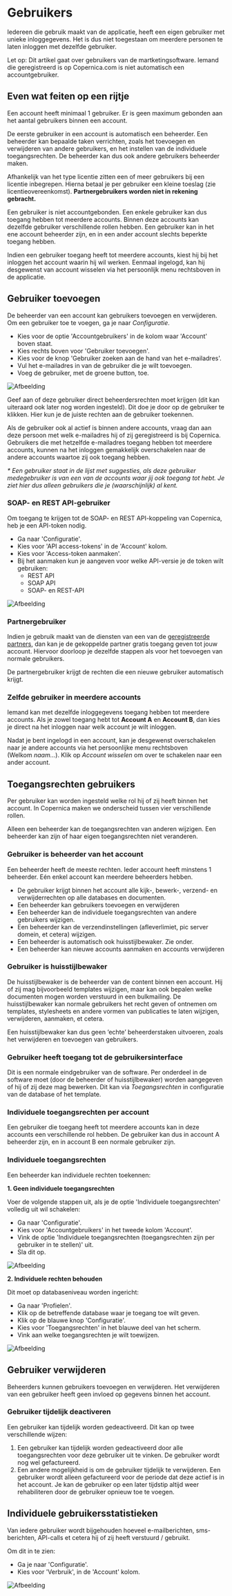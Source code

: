 # Gebruikers

Iedereen die gebruik maakt van de applicatie, heeft een eigen gebruiker
met unieke inloggegevens. Het is dus niet toegestaan om meerdere
personen te laten inloggen met dezelfde gebruiker.

Let op: Dit artikel gaat over gebruikers van de martketingsoftware.
Iemand die geregistreerd is op Copernica.com is niet automatisch een
accountgebruiker.

## Even wat feiten op een rijtje

Een account heeft minimaal 1 gebruiker. Er is geen maximum gebonden aan
het aantal gebruikers binnen een account.

De eerste gebruiker in een account is automatisch een beheerder. Een
beheerder kan bepaalde taken verrichten, zoals het toevoegen en
verwijderen van andere gebruikers, en het instellen van de individuele
toegangsrechten. De beheerder kan dus ook andere gebruikers beheerder
maken.

Afhankelijk van het type licentie zitten een of meer gebruikers bij een
licentie inbegrepen. Hierna betaal je per gebruiker een kleine toeslag
(zie licentieovereenkomst). **Partnergebruikers worden niet in rekening
gebracht.**

Een gebruiker is niet accountgebonden. Een enkele gebruiker kan dus
toegang hebben tot meerdere accounts. Binnen deze accounts kan dezelfde
gebruiker verschillende rollen hebben. Een gebruiker kan in het ene
account beheerder zijn, en in een ander account slechts beperkte toegang
hebben.

Indien een gebruiker toegang heeft tot meerdere accounts, kiest hij bij
het inloggen het account waarin hij wil werken. Eenmaal ingelogd, kan
hij desgewenst van account wisselen via het persoonlijk menu rechtsboven
in de applicatie.

## Gebruiker toevoegen

De beheerder van een account kan gebruikers toevoegen en verwijderen. Om
een gebruiker toe te voegen, ga je naar *Configuratie*. 
- Kies voor de optie 'Accountgebruikers' in de kolom waar 'Account' boven staat.
- Kies rechts boven voor 'Gebruiker toevoegen'.
- Kies voor de knop 'Gebruiker zoeken aan de hand van het e-mailadres'.
- Vul het e-mailadres in van de gebruiker die je wilt toevoegen.
- Voeg de gebruiker, met de groene button, toe.

![Afbeelding](https://github.com/CopernicaMarketingSoftware/Documentation/blob/%2354019%5D-documentation%5D-update-documentation-adding-account-users/Publisher/images/nl/Users3.png)

Geef aan of deze gebruiker direct beheerdersrechten moet krijgen (dit kan uiteraard
ook later nog worden ingesteld). Dit doe je door op de gebruiker te klikken.
Hier kun je de juiste rechten aan de gebruiker toekennen.

Als de gebruiker ook al actief is binnen andere accounts, vraag dan aan
deze persoon met welk e-mailadres hij of zij geregistreerd is bij
Copernica. Gebruikers die met hetzelfde e-mailadres toegang hebben tot
meerdere accounts, kunnen na het inloggen gemakkelijk overschakelen naar
de andere accounts waartoe zij ook toegang hebben.  

*\* Een gebruiker staat in de lijst met suggesties, als deze gebruiker
medegebruiker is van een van de accounts waar jij ook toegang tot hebt.
Je ziet hier dus alleen gebruikers die je (waarschijnlijk) al kent.*

### SOAP- en REST API-gebruiker

Om toegang te krijgen tot de SOAP- en REST API-koppeling van Copernica, heb je een API-token nodig. 

- Ga naar 'Configuratie'.
- Kies voor 'API access-tokens' in de 'Account' kolom.
- Kies voor 'Access-token aanmaken'. 
- Bij het aanmaken kun je aangeven voor welke API-versie je de token wilt gebruiken:
    - REST API
    - SOAP API
    - SOAP- en REST-API

![Afbeelding](https://github.com/CopernicaMarketingSoftware/Documentation/blob/%2354019%5D-documentation%5D-update-documentation-adding-account-users/Publisher/images/nl/users4.png)

### Partnergebruiker

Indien je gebruik maakt van de diensten van een van de [geregistreerde
partners](https://www.copernica.com/nl/support/partners),
dan kan je de gekoppelde partner gratis toegang geven tot jouw account.
Hiervoor doorloop je dezelfde stappen als voor het toevoegen van normale
gebruikers.

De partnergebruiker krijgt de rechten die een nieuwe gebruiker
automatisch krijgt. 

### **Zelfde gebruiker in meerdere accounts**

Iemand kan met dezelfde inloggegevens toegang hebben tot meerdere
accounts. Als je zowel toegang hebt tot **Account A** en **Account B**,
dan kies je direct na het inloggen naar welk account je wilt inloggen.

Nadat je bent ingelogd in een account, kan je desgewenst overschakelen
naar je andere accounts via het persoonlijke menu rechtsboven
(Welkom *naam…*). Klik op *Account wisselen* om over te schakelen naar
een ander account.

## Toegangsrechten gebruikers

Per gebruiker kan worden ingesteld welke rol hij of zij heeft binnen het
account. In Copernica maken we onderscheid tussen vier verschillende
rollen.

Alleen een beheerder kan de toegangsrechten van anderen wijzigen. Een
beheerder kan zijn of haar eigen toegangsrechten niet veranderen.

### Gebruiker is beheerder van het account

Een beheerder heeft de meeste rechten. Ieder account heeft minstens 1
beheerder. Eén enkel account kan meerdere beheerders hebben.

-   De gebruiker krijgt binnen het account alle kijk-, bewerk-, verzend-
    en verwijderrechten op alle databases en documenten. 
-   Een beheerder kan gebruikers toevoegen en verwijderen
-   Een beheerder kan de individuele toegangsrechten van andere
    gebruikers wijzigen.
-   Een beheerder kan de verzendinstellingen (afleverlimiet, pic server
    domein, et cetera) wijzigen.
-   Een beheerder is automatisch ook huisstijlbewaker. Zie onder.
-   Een beheerder kan nieuwe accounts aanmaken en accounts verwijderen

### Gebruiker is huisstijlbewaker

De huisstijlbewaker is de beheerder van de content binnen een account.
Hij of zij mag bijvoorbeeld templates wijzigen, maar kan ook bepalen
welke documenten mogen worden verstuurd in een bulkmailing. De
huisstijlbewaker kan normale gebruikers het recht geven of ontnemen om
templates, stylesheets en andere vormen van publicaties te laten
wijzigen, verwijderen, aanmaken, et cetera. 

Een huisstijlbewaker kan dus geen ‘echte’ beheerderstaken uitvoeren,
zoals het verwijderen en toevoegen van gebruikers.

### Gebruiker heeft toegang tot de gebruikersinterface

Dit is een normale eindgebruiker van de software. Per onderdeel in de software moet 
(door de beheerder of huisstijlbewaker) worden aangegeven of hij of zij
deze mag bewerken. Dit kan via *Toegangsrechten* in configuratie van de database of het
template. 

### Individuele toegangsrechten per account

Een gebruiker die toegang heeft tot meerdere accounts kan in deze
accounts een verschillende rol hebben. De gebruiker kan dus in account A
beheerder zijn, en in account B een normale gebruiker zijn.  

### Individuele toegangsrechten

Een beheerder kan individuele rechten toekennen:

**1.  Geen individuele toegangsrechten**

Voer de volgende stappen uit, als je de optie 'Individuele toegangsrechten' volledig uit wil schakelen:

- Ga naar 'Configuratie'.
- Kies voor 'Accountgebruikers' in het tweede kolom 'Account'.
- Vink de optie 'Individuele toegangsrechten (toegangsrechten zijn per gebruiker in te stellen)' uit. 
- Sla dit op.

![Afbeelding](https://github.com/CopernicaMarketingSoftware/Documentation/blob/%2354019%5D-documentation%5D-update-documentation-adding-account-users/Publisher/images/nl/users5.png)

**2. Individuele rechten behouden**

Dit moet op databaseniveau worden ingericht:

- Ga naar 'Profielen'.
- Klik op de betreffende database waar je toegang toe wilt geven.
- Klik op de blauwe knop 'Configuratie'.
- Kies voor 'Toegangsrechten' in het blauwe deel van het scherm.
- Vink aan welke toegangsrechten je wilt toewijzen.

![Afbeelding](https://github.com/CopernicaMarketingSoftware/Documentation/blob/%2354019%5D-documentation%5D-update-documentation-adding-account-users/Publisher/images/nl/users6.png)

## Gebruiker verwijderen

Beheerders kunnen gebruikers toevoegen en verwijderen. Het verwijderen
van een gebruiker heeft geen invloed op gegevens binnen het account.

### Gebruiker tijdelijk deactiveren

Een gebruiker kan tijdelijk worden gedeactiveerd. Dit kan op twee
verschillende wijzen:

1.  Een gebruiker kan tijdelijk worden gedeactiveerd door alle
    toegangsrechten voor deze gebruiker uit te vinken. De gebruiker
    wordt nog wel gefactureerd.
2.  Een andere mogelijkheid is om de gebruiker tijdelijk te verwijderen.
    Een gebruiker wordt alleen gefactureerd voor de periode dat deze
    actief is in het account. Je kan de gebruiker op een later tijdstip
    altijd weer rehabiliteren door de gebruiker opnieuw toe te voegen.

## Individuele gebruikersstatistieken

Van iedere gebruiker wordt bijgehouden hoeveel e-mailberichten,
sms-berichten, API-calls et cetera hij of zij heeft verstuurd /
gebruikt. 

Om dit in te zien:
- Ga je naar 'Configuratie'. 
- Kies voor 'Verbruik', in de 'Account' kolom.

![Afbeelding](https://github.com/CopernicaMarketingSoftware/Documentation/blob/%2354019%5D-documentation%5D-update-documentation-adding-account-users/Publisher/images/nl/users8.png) 

